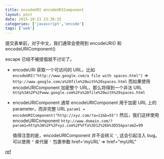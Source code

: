 ```yaml
---
title: encodeURI encodeURIComponent
layout: post
date: 2015-10-23 23:36:15
categories: ['javascript','encode']
tags: ['web']
---
```


提交表单前，对于中文，我们通常会使用到 encodeURI() 和 encodeURIComponent()

escape 已经不被提倡就不讨论了。

- encodeURI
  获取一个可访问的 URL，比如
  `encodeURI("http://www.google.com/a file with spaces.html")`
  =>
  `http://www.google.com/a%20file%20with%20spaces.html`
  而如果使用 encodeURIComponent 加密整个 URL，那么将得到一个非法 URL
  `http%3A%2F%2Fwww.google.com%2Fa%20file%20with%20spaces.html`
- encodeURIComponent
  通常 encodeURIComponent 用于加密 URL 上的 parameter，而非完整 URL
  `param1 = encodeURIComponent("http://xyz.com/?a=12&b=55")`
  然后，我们这样使用 encodeURIComponent
  `http://www.domain.com/?param1=http%3A%2F%2Fxyz.com%2F%Ffa%3D12%26b%3D55&param2=99`

  值得注意的是，encodeURIComponent 并不会转义 `'`, 这会引起注入 bug。可以使用 `"` 来代替 `'` 包裹参数
  href='myURL' => href="myURL"


[ref](http://stackoverflow.com/questions/75980/best-practice-escape-or-encodeuri-encodeuricomponent?rq=1)
